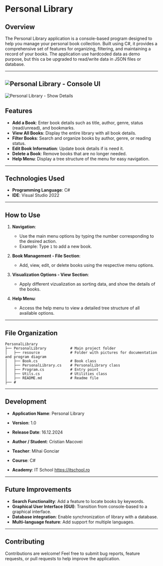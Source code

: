 ﻿# Personal Library

## Overview

The Personal Library application is a console-based program designed to help you manage your personal book collection.
Built using C#, it provides a comprehensive set of features for organizing, filtering, and maintaining a record of your books. 
The application use hardcoded data as demo purpose, but this ca be upgraded to read/write data in JSON files or database.

---
![Personal Library - Console UI](resource/Personal%20Library%20-%20Console%20UI.png)
---
![Personal Library - Show Details](resource/Personal%20Library%20-%20Show%20Details.png)

## Features

- **Add a Book**: Enter book details such as title, author, genre, status (read/unread), and bookmarks.
- **View All Books**: Display the entire library with all book details.
- **Filter Books**: Search and organize books by author, genre, or reading status.
- **Edit Book Information**: Update book details if is need it.
- **Delete a Book**: Remove books that are no longer needed.
- **Help Menu**: Display a tree structure of the menu for easy navigation.

---

## Technologies Used

- **Programming Language**: C#
- **IDE**: Visual Studio 2022

---

## How to Use

1. **Navigation**:
   - Use the main menu options by typing the number corresponding to the desired action.
   - Example: Type `1` to add a new book.

2. **Book Management - File Section**:
   - Add, view, edit, or delete books using the respective menu options.

3. **Visualization Options - View Section**:
   - Apply different vizualization as sorting data, and show the details of the books.

4. **Help Menu**:
   - Access the help menu to view a detailed tree structure of all available options.

---

## File Organization

```
PersonalLibrary
├── PersonalLibrary           # Main project folder
│   ├── resource              # Folder with pictures for documentation and program diagram
│   ├── Book.cs               # Book class
│   ├── PersonalLibrary.cs    # PersonalLibrary class
│   ├── Program.cs            # Entry point
│   ├── Utils.cs              # Utilities class
│   ├── README.md             # Readme file
├── #
```

---

## Development

- **Application Name**: Personal Library
- **Version**: 1.0
- **Release Date**: 16.12.2024
- **Author / Student**: Cristian Macovei

- **Teacher**: Mihai Gonciar
- **Course**: C#
- **Academy**: IT School https://itschool.ro

---

## Future Improvements

- **Search Functionality**: Add a feature to locate books by keywords.
- **Graphical User Interface (GUI)**: Transition from console-based to a graphical interface.
- **Database integration**: Enable synchronization of library with a database.
- **Multi-language feature**: Add support for multiple languages.

---

## Contributing

Contributions are welcome! Feel free to submit bug reports, feature requests, or pull requests to help improve the application.
